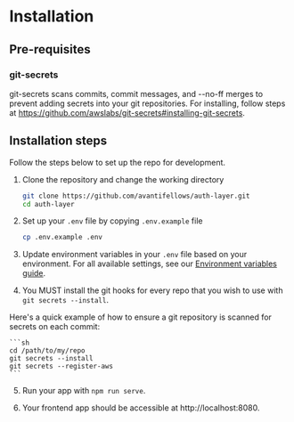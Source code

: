 # Installation

## Pre-requisites
### git-secrets
git-secrets scans commits, commit messages, and --no-ff merges to prevent adding secrets into your git repositories.
For installing, follow steps at https://github.com/awslabs/git-secrets#installing-git-secrets.

## Installation steps
Follow the steps below to set up the repo for development.
1. Clone the repository and change the working directory
    ```sh
    git clone https://github.com/avantifellows/auth-layer.git
    cd auth-layer
    ```

2. Set up your `.env` file by copying `.env.example` file
    ```sh
    cp .env.example .env
    ```

3. Update environment variables in your `.env` file based on your environment. For all available settings, see our [Environment variables guide](ENV.md).

4. You MUST install the git hooks for every repo that you wish to use with ``git secrets --install``.

Here's a quick example of how to ensure a git repository is scanned for secrets
on each commit:

    ```sh
    cd /path/to/my/repo
    git secrets --install
    git secrets --register-aws
    ```

5. Run your app with `npm run serve`.

6. Your frontend app should be accessible at http://localhost:8080.
